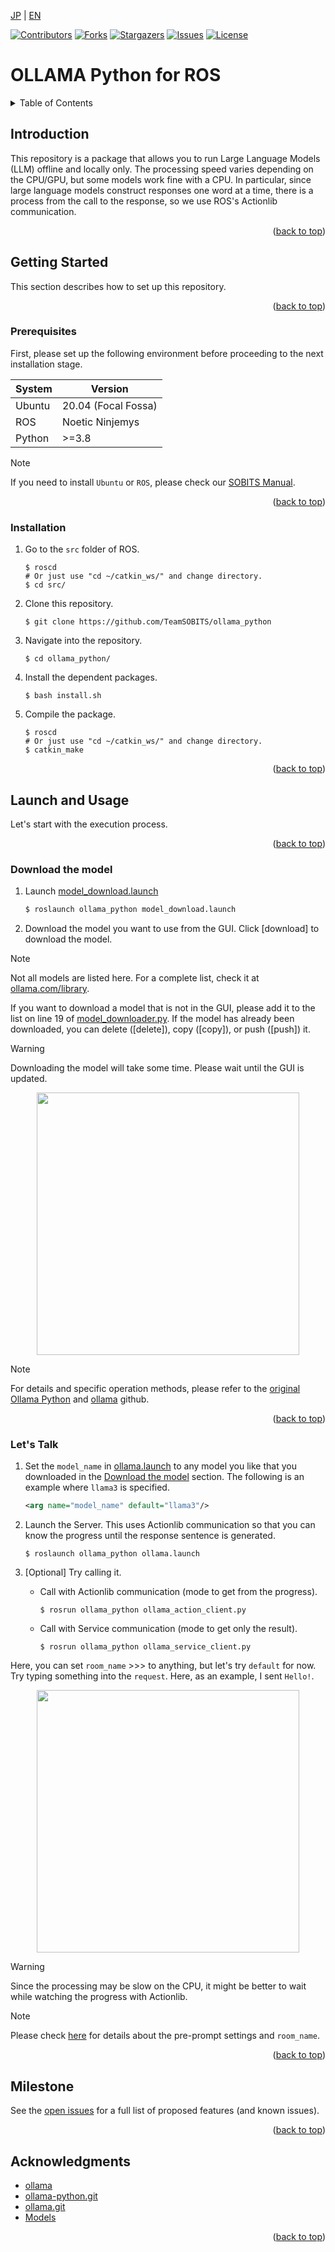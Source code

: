 <a name="readme-top"></a>

[JP](README.md) | [EN](README_en.md)

[![Contributors][contributors-shield]][contributors-url]
[![Forks][forks-shield]][forks-url]
[![Stargazers][stars-shield]][stars-url]
[![Issues][issues-shield]][issues-url]
[![License][license-shield]][license-url]

# OLLAMA Python for ROS

<!-- TABLE OF CONTENTS -->
<details>
  <summary>Table of Contents</summary>
  <ol>
    <li>
      <a href="#introduction">Introduction</a>
    </li>
    <li>
      <a href="#getting-started">Getting Started</a>
      <ul>
        <li><a href="#prerequisites">Prerequisites</a></li>
        <li><a href="#installation">Installation</a></li>
      </ul>
    </li>
    <li>
      <a href="#launch-and-usage">Launch and Usage</a>
      <ul>
        <li><a href="#download-the-model">Download the model</a></li>
        <li><a href="#lets-talk">Let's Talk</a></li>
      </ul>
    </li>
    <li><a href="#milestone">Milestone</a></li>
    <!-- <li><a href="#contributing">Contributing</a></li> -->
    <!-- <li><a href="#license">License</a></li> -->
    <li><a href="#acknowledgments">Acknowledgments</a></li>
  </ol>
</details>



<!-- INTRODUCTION -->
## Introduction

This repository is a package that allows you to run Large Language Models (LLM) offline and locally only. 
The processing speed varies depending on the CPU/GPU, but some models work fine with a CPU. 
In particular, since large language models construct responses one word at a time, there is a process from the call to the response, so we use ROS's Actionlib communication.

<p align="right">(<a href="#readme-top">back to top</a>)</p>


<!-- GETTING STARTED -->
## Getting Started

This section describes how to set up this repository.

<p align="right">(<a href="#readme-top">back to top</a>)</p>


### Prerequisites

First, please set up the following environment before proceeding to the next installation stage.

| System | Version |
| ------ | -------------------- |
| Ubuntu | 20.04 (Focal Fossa)  |
| ROS    | Noetic Ninjemys      |
| Python | >=3.8                |

> [!NOTE]
> If you need to install `Ubuntu` or `ROS`, please check our [SOBITS Manual](https://github.com/TeamSOBITS/sobits_manual#%E9%96%8B%E7%99%BA%E7%92%B0%E5%A2%83%E3%81%AB%E3%81%A4%E3%81%84%E3%81%A6).

<p align="right">(<a href="#readme-top">back to top</a>)</p>


### Installation

1. Go to the `src` folder of ROS.
    ```console
    $ roscd
    # Or just use "cd ~/catkin_ws/" and change directory.
    $ cd src/
    ```
2. Clone this repository.
    ```console
    $ git clone https://github.com/TeamSOBITS/ollama_python
    ```
3. Navigate into the repository.
    ```console
    $ cd ollama_python/
    ```
4. Install the dependent packages.
    ```console
    $ bash install.sh
    ```
5. Compile the package.
    ```console
    $ roscd
    # Or just use "cd ~/catkin_ws/" and change directory.
    $ catkin_make
    ```

<p align="right">(<a href="#readme-top">back to top</a>)</p>


<!-- LAUNCH AND USAGE EXAMPLES -->
## Launch and Usage

Let's start with the execution process.

<p align="right">(<a href="#readme-top">back to top</a>)</p>


### Download the model

1. Launch [model_download.launch](/launch/model_download.launch)
    ```sh
    $ roslaunch ollama_python model_download.launch
    ```

2. Download the model you want to use from the GUI.
Click [download] to download the model.

> [!NOTE]
> Not all models are listed here. For a complete list, check it at [ollama.com/library](https://ollama.com/library). 

If you want to download a model that is not in the GUI, please add it to the list on line 19 of [model_downloader.py](scripts/model_downloader.py).
If the model has already been downloaded, you can delete ([delete]), copy ([copy]), or push ([push]) it.

> [!WARNING]
> Downloading the model will take some time. Please wait until the GUI is updated.

<div align="center">
  <img src="img/download_demo.png" height="420">
</div>

> [!NOTE]
> For details and specific operation methods, please refer to the [original Ollama Python](https://github.com/ollama/ollama-python) and [ollama](https://github.com/ollama/ollama) github.

<p align="right">(<a href="#readme-top">back to top</a>)</p>


### Let's Talk

1. Set the `model_name` in [ollama.launch](launch/ollama.launch) to any model you like that you downloaded in the [Download the model](#download-the-model) section.
The following is an example where `llama3` is specified.
    ```xml
    <arg name="model_name" default="llama3"/>
    ```

2. Launch the Server.
This uses Actionlib communication so that you can know the progress until the response sentence is generated.
    ```console
    $ roslaunch ollama_python ollama.launch
    ```

3. [Optional] Try calling it.
    - Call with Actionlib communication (mode to get from the progress).
      ```console
      $ rosrun ollama_python ollama_action_client.py
      ```
    - Call with Service communication (mode to get only the result).
      ```console
      $ rosrun ollama_python ollama_service_client.py
      ```

Here, you can set `room_name` >>> to anything, but let's try `default` for now.
Try typing something into the `request`. Here, as an example, I sent `Hello!`.

<div align="center">
  <img src="img/say_hello_demo.png" height="420">
</div>

> [!WARNING]
> Since the processing may be slow on the CPU, it might be better to wait while watching the progress with Actionlib.

> [!NOTE]
> Please check [here](README_DETAILS_en.md) for details about the pre-prompt settings and `room_name`.

<p align="right">(<a href="#readme-top">back to top</a>)</p>


<!-- MILESTONE -->
## Milestone

See the [open issues][issues-url] for a full list of proposed features (and known issues).

<p align="right">(<a href="#readme-top">back to top</a>)</p>


<!-- ACKNOWLEDGMENTS -->
## Acknowledgments

* [ollama](https://ollama.com/)
* [ollama-python.git](https://github.com/ollama/ollama-python)
* [ollama.git](https://github.com/ollama/ollama)
* [Models](https://ollama.com/library)

<p align="right">(<a href="#readme-top">back to top</a>)</p>



<!-- MARKDOWN LINKS & IMAGES -->
<!-- https://www.markdownguide.org/basic-syntax/#reference-style-links -->
[contributors-shield]: https://img.shields.io/github/contributors/TeamSOBITS/ollama_python.svg?style=for-the-badge
[contributors-url]: https://github.com/TeamSOBITS/ollama_python/graphs/contributors
[forks-shield]: https://img.shields.io/github/forks/TeamSOBITS/ollama_python.svg?style=for-the-badge
[forks-url]: https://github.com/TeamSOBITS/ollama_python/network/members
[stars-shield]: https://img.shields.io/github/stars/TeamSOBITS/ollama_python.svg?style=for-the-badge
[stars-url]: https://github.com/TeamSOBITS/ollama_python/stargazers
[issues-shield]: https://img.shields.io/github/issues/TeamSOBITS/ollama_python.svg?style=for-the-badge
[issues-url]: https://github.com/TeamSOBITS/ollama_python/issues
[license-shield]: https://img.shields.io/github/license/TeamSOBITS/ollama_python.svg?style=for-the-badge
[license-url]: LICENSE
